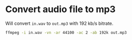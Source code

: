 # Convert audio file to mp3

Will convert ```in.wav``` to ```out.mp3``` with 192 kb/s bitrate.

```bash
ffmpeg -i in.wav -vn -ar 44100 -ac 2 -ab 192k out.mp3
```
